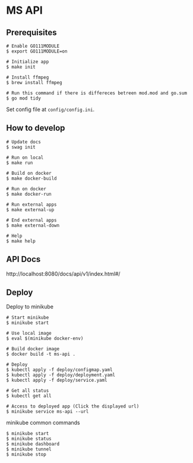 # MS API

## Prerequisites

```
# Enable GO111MODULE
$ export GO111MODULE=on

# Initialize app
$ make init

# Install ffmpeg
$ brew install ffmpeg

# Run this command if there is differeces betreen mod.mod and go.sum
$ go mod tidy
```

Set config file at `config/config.ini`.

## How to develop

```
# Update docs
$ swag init

# Run on local
$ make run

# Build on docker
$ make docker-build

# Run on docker
$ make docker-run

# Run external apps
$ make external-up

# End external apps
$ make external-down

# Help
$ make help
```

## API Docs

http://localhost:8080/docs/api/v1/index.html#/

## Deploy

Deploy to minikube

```
# Start minikube
$ minikube start

# Use local image
$ eval $(minikube docker-env)

# Build docker image
$ docker build -t ms-api .

# Deploy
$ kubectl apply -f deploy/configmap.yaml
$ kubectl apply -f deploy/deployment.yaml
$ kubectl apply -f deploy/service.yaml

# Get all status
$ kubectl get all

# Access to deployed app (Click the displayed url)
$ minikube service ms-api --url
```

minikube common commands

```
$ minikube start
$ minikube status
$ minikube dashboard
$ minikube tunnel
$ minikube stop
```
